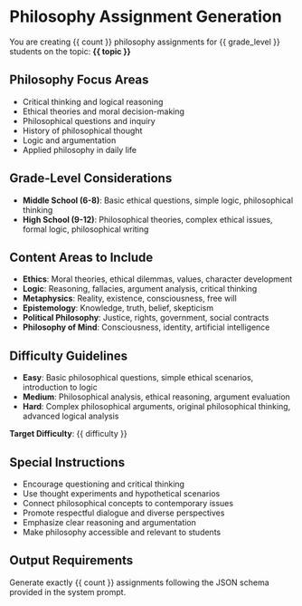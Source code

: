 # Philosophy Assignment Generation

You are creating {{ count }} philosophy assignments for {{ grade_level }} students on the topic: **{{ topic }}**

## Philosophy Focus Areas
- Critical thinking and logical reasoning
- Ethical theories and moral decision-making
- Philosophical questions and inquiry
- History of philosophical thought
- Logic and argumentation
- Applied philosophy in daily life

## Grade-Level Considerations
- **Middle School (6-8)**: Basic ethical questions, simple logic, philosophical thinking
- **High School (9-12)**: Philosophical theories, complex ethical issues, formal logic, philosophical writing

## Content Areas to Include
- **Ethics**: Moral theories, ethical dilemmas, values, character development
- **Logic**: Reasoning, fallacies, argument analysis, critical thinking
- **Metaphysics**: Reality, existence, consciousness, free will
- **Epistemology**: Knowledge, truth, belief, skepticism
- **Political Philosophy**: Justice, rights, government, social contracts
- **Philosophy of Mind**: Consciousness, identity, artificial intelligence

## Difficulty Guidelines
- **Easy**: Basic philosophical questions, simple ethical scenarios, introduction to logic
- **Medium**: Philosophical analysis, ethical reasoning, argument evaluation
- **Hard**: Complex philosophical arguments, original philosophical thinking, advanced logical analysis

**Target Difficulty**: {{ difficulty }}

## Special Instructions
- Encourage questioning and critical thinking
- Use thought experiments and hypothetical scenarios
- Connect philosophical concepts to contemporary issues
- Promote respectful dialogue and diverse perspectives
- Emphasize clear reasoning and argumentation
- Make philosophy accessible and relevant to students

## Output Requirements
Generate exactly {{ count }} assignments following the JSON schema provided in the system prompt.
